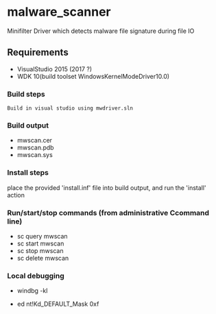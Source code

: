 # malware_scanner
Minifilter Driver which detects malware file signature during file IO
## Requirements
  * VisualStudio 2015 (2017 ?) <br/>
  * WDK 10(build toolset WindowsKernelModeDriver10.0)<br/>
### Build steps
    Build in visual studio using mwdriver.sln
### Build output
  * mwscan.cer<br/>
  * mwscan.pdb<br/>
  * mwscan.sys<br/>

### Install steps

place the provided 'install.inf' file into build output, and run the 'install' action

### Run/start/stop commands (from administrative Ccommand line)

  * sc query mwscan
  * sc start mwscan
  * sc stop mwscan
  * sc delete mwscan

### Local debugging
  * windbg -kl

  * ed nt!Kd_DEFAULT_Mask 0xf

